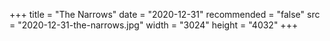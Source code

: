 +++
title = "The Narrows"
date = "2020-12-31"
recommended = "false"
src = "2020-12-31-the-narrows.jpg"
width = "3024"
height = "4032"
+++
